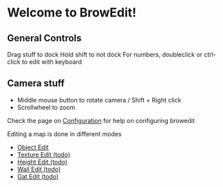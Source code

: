 # Welcome to BrowEdit!

## General Controls
Drag stuff to dock
Hold shift to not dock
For numbers, doubleclick or ctrl-click to edit with keyboard

## Camera stuff
- Middle mouse button to rotate camera / Shift + Right click
- Scrollwheel to zoom


Check the page on [Configuration](Configuration.md) for help on configuring browedit

Editing a map is done in different modes

- [Object Edit](ObjectEdit.md)
- [Texture Edit (todo)]()
- [Height Edit (todo)]()
- [Wall Edit (todo)]()
- [Gat Edit (todo)]()

<!--stackedit_data:
eyJoaXN0b3J5IjpbNTkxMDA1OTAzLC05NTQzNDE0MDIsNzkzNj
k4NjQ4LC01MTg0NTY3NDksLTc3NDIyNTM0NF19
-->